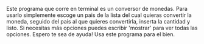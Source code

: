 Este programa que corre en terminal es un conversor de monedas.
Para usarlo simplemente escoge un pais de la lista del cual quieras convertir la moneda, seguido del pais al que quieres convertirla, inserta la cantidad y listo.
Si necesitas más opciones puedes escribir 'mostrar' para ver todas las opciones. 
Espero te sea de ayuda! Usa este programa para el bien.

